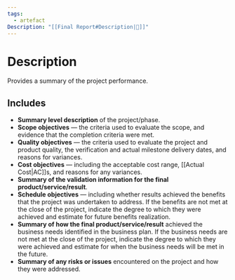 ```yaml
---
tags:
  - artefact
Description: "[[Final Report#Description|📝]]"
---
```

# Description
Provides a summary of the project performance.
## Includes
- **Summary level description** of the project/phase.
- **Scope objectives** — the criteria used to evaluate the scope, and evidence that the completion criteria were met.
- **Quality objectives** — the criteria used to evaluate the project and product quality, the verification and actual milestone delivery dates, and reasons for variances.
- **Cost objectives** — including the acceptable cost range, [[Actual Cost|AC]]s, and reasons for any variances.
- **Summary of the validation information for the final product/service/result**.
- **Schedule objectives** — including whether results achieved the benefits that the project was undertaken to address. If the benefits are not met at the close of the project, indicate the degree to which they were achieved and estimate for future benefits realization.
- **Summary of how the final product/service/result** achieved the business needs identified in the business plan. If the business needs are not met at the close of the project, indicate the degree to which they were achieved and estimate for when the business needs will be met in the future.
- **Summary of any risks or issues** encountered on the project and how they were addressed.
